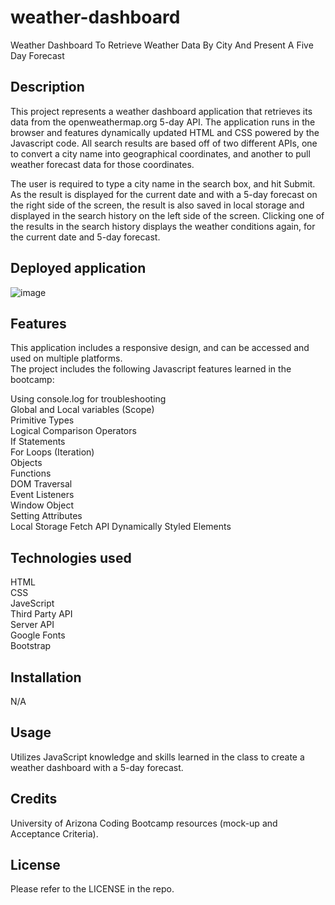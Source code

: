 # weather-dashboard
Weather Dashboard To Retrieve Weather Data By City And Present A Five Day Forecast

## Description

This project represents a weather dashboard application that retrieves its data from the openweathermap.org 5-day API. The application runs in the browser and features dynamically updated HTML and CSS powered by the Javascript code. All search results are based off of two different APIs, one to convert a city name into geographical coordinates, and another to pull weather forecast data for those coordinates. 

The user is required to type a city name in the search box, and hit Submit. As the result is displayed for the current date and with a 5-day forecast on the right side of the screen, the result is also saved in local storage and displayed in the search history on the left side of the screen. Clicking one of the results in the search history displays the weather conditions again, for the current date and 5-day forecast. 

## Deployed application



![image]()

## Features

This application includes a responsive design, and can be accessed and used on multiple platforms.   
The project includes the following Javascript features learned in the bootcamp:

Using console.log for troubleshooting   
Global and Local variables (Scope)   
Primitive Types   
Logical Comparison Operators   
If Statements   
For Loops (Iteration)   
Objects   
Functions   
DOM Traversal   
Event Listeners   
Window Object   
Setting Attributes    
Local Storage
Fetch API
Dynamically Styled Elements

## Technologies used

HTML   
CSS   
JaveScript  
Third Party API   
Server API  
Google Fonts    
Bootstrap   

## Installation

N/A

## Usage

Utilizes JavaScript knowledge and skills learned in the class to create a weather dashboard with a 5-day forecast.

## Credits

University of Arizona Coding Bootcamp resources (mock-up and Acceptance Criteria).

## License
Please refer to the LICENSE in the repo.